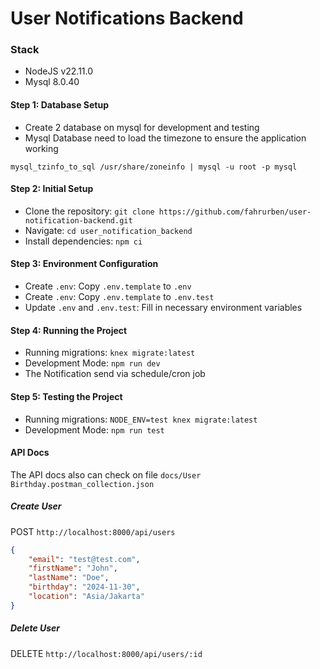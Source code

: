 # User Notifications Backend

### Stack
* NodeJS v22.11.0
* Mysql 8.0.40


#### Step 1: Database Setup
- Create 2 database on mysql for development and testing
- Mysql Database need to load the timezone to ensure the application working
```
mysql_tzinfo_to_sql /usr/share/zoneinfo | mysql -u root -p mysql
```

#### Step 2: Initial Setup
- Clone the repository: `git clone https://github.com/fahrurben/user-notification-backend.git`
- Navigate: `cd user_notification_backend`
- Install dependencies: `npm ci`

#### Step 3: Environment Configuration
- Create `.env`: Copy `.env.template` to `.env`
- Create `.env`: Copy `.env.template` to `.env.test`
- Update `.env` and `.env.test`: Fill in necessary environment variables

#### Step 4: Running the Project
- Running migrations: `knex migrate:latest`
- Development Mode: `npm run dev`
- The Notification send via schedule/cron job

#### Step 5: Testing the Project
- Running migrations: `NODE_ENV=test knex migrate:latest`
- Development Mode: `npm run test`

#### API Docs
The API docs also can check on file `docs/User Birthday.postman_collection.json`

##### Create User
POST `http://localhost:8000/api/users`
```json
{
    "email": "test@test.com",
    "firstName": "John",
    "lastName": "Doe",
    "birthday": "2024-11-30",
    "location": "Asia/Jakarta"
}
```

##### Delete User
DELETE `http://localhost:8000/api/users/:id`